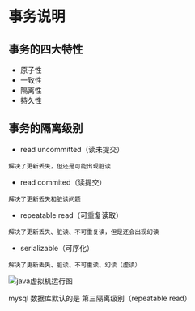 # 事务说明

## 事务的四大特性

- 原子性
- 一致性
- 隔离性
- 持久性

## 事务的隔离级别
- read uncommitted（读未提交）

``` 解决了更新丢失，但还是可能出现脏读 ```
- read commited（读提交）
  
``` 解决了更新丢失和脏读问题 ```
- repeatable read（可重复读取）

``` 解决了更新丢失、脏读、不可重复读，但是还会出现幻读 ```
- serializable（可序化）

``` 解决了更新丢失、脏读、不可重读、幻读（虚读） ```

![java虚拟机运行图](事务隔离级别.png)

mysql 数据库默认的是 第三隔离级别（repeatable read）
